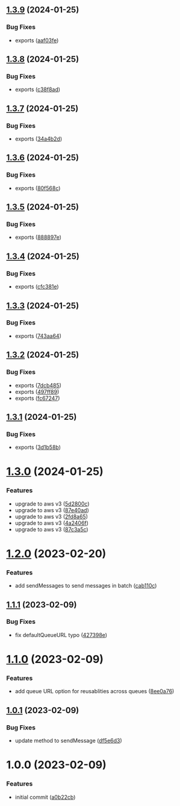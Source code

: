 ## [1.3.9](https://github.com/uzenith360/aws-sqs-send-message/compare/v1.3.8...v1.3.9) (2024-01-25)


### Bug Fixes

* exports ([aaf03fe](https://github.com/uzenith360/aws-sqs-send-message/commit/aaf03fe57bac2f9eaeb2d98fa6884a0dd831c45e))

## [1.3.8](https://github.com/uzenith360/aws-sqs-send-message/compare/v1.3.7...v1.3.8) (2024-01-25)


### Bug Fixes

* exports ([c38f8ad](https://github.com/uzenith360/aws-sqs-send-message/commit/c38f8adcfa4b0bc9e47bf6776ca3b0d84a3f5e71))

## [1.3.7](https://github.com/uzenith360/aws-sqs-send-message/compare/v1.3.6...v1.3.7) (2024-01-25)


### Bug Fixes

* exports ([34a4b2d](https://github.com/uzenith360/aws-sqs-send-message/commit/34a4b2d6224cbd4e2e2205a2b34041879ee31315))

## [1.3.6](https://github.com/uzenith360/aws-sqs-send-message/compare/v1.3.5...v1.3.6) (2024-01-25)


### Bug Fixes

* exports ([80f568c](https://github.com/uzenith360/aws-sqs-send-message/commit/80f568c31fdad28b36e0422970c7b5bbfcb8c9a7))

## [1.3.5](https://github.com/uzenith360/aws-sqs-send-message/compare/v1.3.4...v1.3.5) (2024-01-25)


### Bug Fixes

* exports ([888897e](https://github.com/uzenith360/aws-sqs-send-message/commit/888897e501a29c0ef59b7ef77cbec76faa480aab))

## [1.3.4](https://github.com/uzenith360/aws-sqs-send-message/compare/v1.3.3...v1.3.4) (2024-01-25)


### Bug Fixes

* exports ([cfc381e](https://github.com/uzenith360/aws-sqs-send-message/commit/cfc381e767e27c4f1f11a04ca7cb0b306c1490a2))

## [1.3.3](https://github.com/uzenith360/aws-sqs-send-message/compare/v1.3.2...v1.3.3) (2024-01-25)


### Bug Fixes

* exports ([743aa64](https://github.com/uzenith360/aws-sqs-send-message/commit/743aa641e552ecd6f22c0cd311276312bf90b9e6))

## [1.3.2](https://github.com/uzenith360/aws-sqs-send-message/compare/v1.3.1...v1.3.2) (2024-01-25)


### Bug Fixes

* exports ([7dcb485](https://github.com/uzenith360/aws-sqs-send-message/commit/7dcb485f1babbdad99224327d1e8789d2309c446))
* exports ([497ff89](https://github.com/uzenith360/aws-sqs-send-message/commit/497ff891c2392bdba7cee867dc3f95e5665fc902))
* exports ([fc67247](https://github.com/uzenith360/aws-sqs-send-message/commit/fc672478a8439ea812351ec5b54cbffa00ec883c))

## [1.3.1](https://github.com/uzenith360/aws-sqs-send-message/compare/v1.3.0...v1.3.1) (2024-01-25)


### Bug Fixes

* exports ([3d1b58b](https://github.com/uzenith360/aws-sqs-send-message/commit/3d1b58becc3dfb6e5597cb080a23013f52eb7832))

# [1.3.0](https://github.com/uzenith360/aws-sqs-send-message/compare/v1.2.0...v1.3.0) (2024-01-25)


### Features

* upgrade to aws v3 ([5d2800c](https://github.com/uzenith360/aws-sqs-send-message/commit/5d2800c65c469b0aa9982dac9af0c62267d9c1f0))
* upgrade to aws v3 ([87e40ad](https://github.com/uzenith360/aws-sqs-send-message/commit/87e40ad8e00d5b83d01dbcd7c3b6b636345be989))
* upgrade to aws v3 ([2fd8a65](https://github.com/uzenith360/aws-sqs-send-message/commit/2fd8a65c58ebd09ae157a993fca50878cc06de29))
* upgrade to aws v3 ([4a2406f](https://github.com/uzenith360/aws-sqs-send-message/commit/4a2406faf811fe19ad5697e55eca1cfb0dae64cf))
* upgrade to aws v3 ([87c3a5c](https://github.com/uzenith360/aws-sqs-send-message/commit/87c3a5c9a0627942efb7d2a12ac222ede8b899e4))

# [1.2.0](https://github.com/uzenith360/aws-sqs-send-message/compare/v1.1.1...v1.2.0) (2023-02-20)


### Features

* add sendMessages to send messages in batch ([cab110c](https://github.com/uzenith360/aws-sqs-send-message/commit/cab110c5260a8faa374b87266774fdc4b8d30e5e))

## [1.1.1](https://github.com/uzenith360/aws-sqs-send-message/compare/v1.1.0...v1.1.1) (2023-02-09)


### Bug Fixes

* fix defaultQueueURL typo ([427398e](https://github.com/uzenith360/aws-sqs-send-message/commit/427398ea75f6f5cf8f6e5278c38a2c96fdc2a9b7))

# [1.1.0](https://github.com/uzenith360/aws-sqs-send-message/compare/v1.0.1...v1.1.0) (2023-02-09)


### Features

* add queue URL option for reusablities across queues ([8ee0a76](https://github.com/uzenith360/aws-sqs-send-message/commit/8ee0a76cbe9545be395b1ab4c6cb52d6a393ea2f))

## [1.0.1](https://github.com/uzenith360/aws-sqs-send-message/compare/v1.0.0...v1.0.1) (2023-02-09)


### Bug Fixes

* update method to sendMessage ([df5e6d3](https://github.com/uzenith360/aws-sqs-send-message/commit/df5e6d396ff059f290b76e49e7a942434eeba2fb))

# 1.0.0 (2023-02-09)


### Features

* initial commit ([a0b22cb](https://github.com/uzenith360/aws-sqs-send-message/commit/a0b22cbd1299daefaad6da511effea301681982b))
